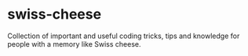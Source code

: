 # swiss-cheese
Collection of important and useful coding tricks, tips and knowledge for people with a memory like Swiss cheese.

